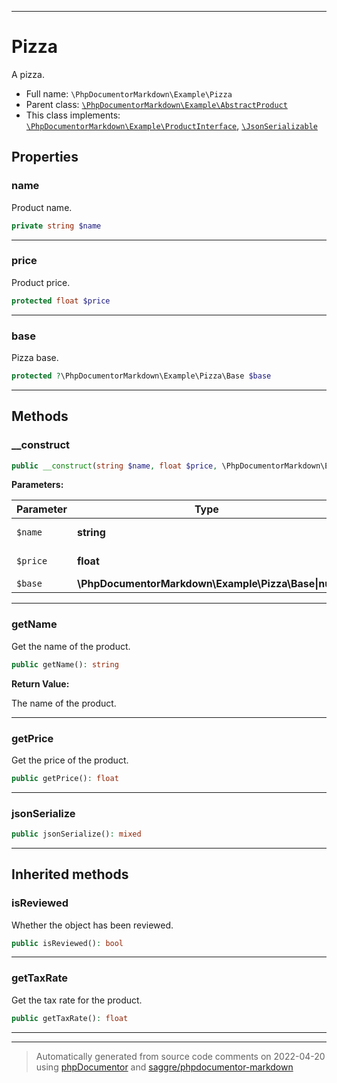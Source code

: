 ***

# Pizza

A pizza.



* Full name: `\PhpDocumentorMarkdown\Example\Pizza`
* Parent class: [`\PhpDocumentorMarkdown\Example\AbstractProduct`](./AbstractProduct.md)
* This class implements:
[`\PhpDocumentorMarkdown\Example\ProductInterface`](./ProductInterface.md), [`\JsonSerializable`](../../JsonSerializable.md)



## Properties


### name

Product name.

```php
private string $name
```






***

### price

Product price.

```php
protected float $price
```






***

### base

Pizza base.

```php
protected ?\PhpDocumentorMarkdown\Example\Pizza\Base $base
```






***

## Methods


### __construct



```php
public __construct(string $name, float $price, \PhpDocumentorMarkdown\Example\Pizza\Base|null $base = null): mixed
```








**Parameters:**

| Parameter | Type | Description |
|-----------|------|-------------|
| `$name` | **string** | Product name. |
| `$price` | **float** | Product price. |
| `$base` | **\PhpDocumentorMarkdown\Example\Pizza\Base&#124;null** | Pizza base. |




***

### getName

Get the name of the product.

```php
public getName(): string
```









**Return Value:**

The name of the product.



***

### getPrice

Get the price of the product.

```php
public getPrice(): float
```











***

### jsonSerialize



```php
public jsonSerialize(): mixed
```











***


## Inherited methods


### isReviewed

Whether the object has been reviewed.

```php
public isReviewed(): bool
```











***

### getTaxRate

Get the tax rate for the product.

```php
public getTaxRate(): float
```











***


***
> Automatically generated from source code comments on 2022-04-20 using [phpDocumentor](http://www.phpdoc.org/) and [saggre/phpdocumentor-markdown](https://github.com/Saggre/phpDocumentor-markdown)
